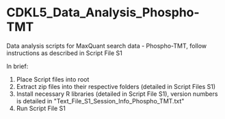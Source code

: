 # CDKL5_Data_Analysis_Phospho-TMT
Data analysis scripts for MaxQuant search data - Phospho-TMT, follow instructions as described in Script File S1

In brief: 
1) Place Script files into root
2) Extract zip files into their respective folders (detailed in Script Files S1)
3) Install necessary R libraries (detailed in Script File S1), version numbers is detailed in "Text_File_S1_Session_Info_Phospho_TMT.txt"
4) Run Script File S1

